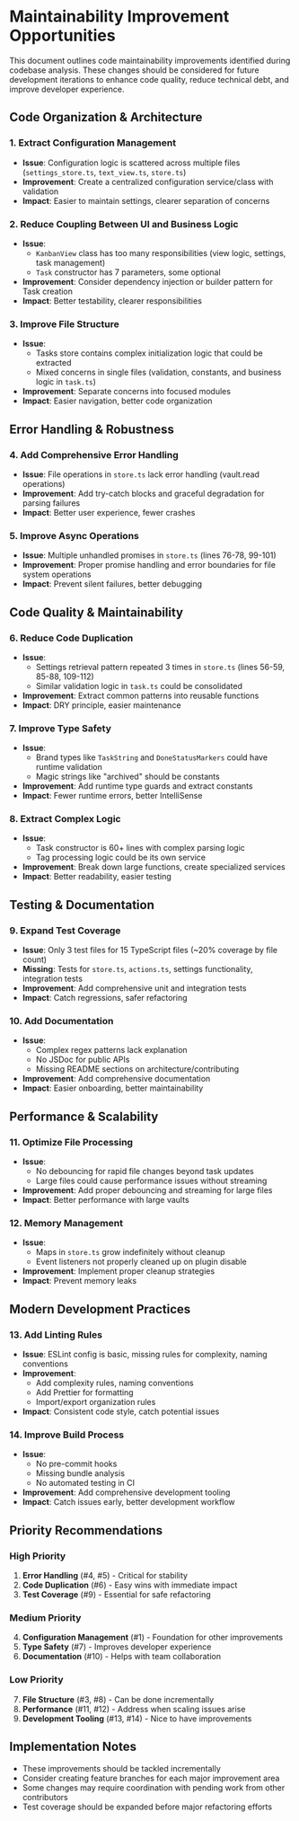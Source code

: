 # Maintainability Improvement Opportunities

This document outlines code maintainability improvements identified during codebase analysis. These changes should be considered for future development iterations to enhance code quality, reduce technical debt, and improve developer experience.

## Code Organization & Architecture

### 1. Extract Configuration Management
- **Issue**: Configuration logic is scattered across multiple files (`settings_store.ts`, `text_view.ts`, `store.ts`)
- **Improvement**: Create a centralized configuration service/class with validation
- **Impact**: Easier to maintain settings, clearer separation of concerns

### 2. Reduce Coupling Between UI and Business Logic
- **Issue**: 
  - `KanbanView` class has too many responsibilities (view logic, settings, task management)
  - `Task` constructor has 7 parameters, some optional
- **Improvement**: Consider dependency injection or builder pattern for Task creation
- **Impact**: Better testability, clearer responsibilities

### 3. Improve File Structure
- **Issue**: 
  - Tasks store contains complex initialization logic that could be extracted
  - Mixed concerns in single files (validation, constants, and business logic in `task.ts`)
- **Improvement**: Separate concerns into focused modules
- **Impact**: Easier navigation, better code organization

## Error Handling & Robustness

### 4. Add Comprehensive Error Handling
- **Issue**: File operations in `store.ts` lack error handling (vault.read operations)
- **Improvement**: Add try-catch blocks and graceful degradation for parsing failures
- **Impact**: Better user experience, fewer crashes

### 5. Improve Async Operations
- **Issue**: Multiple unhandled promises in `store.ts` (lines 76-78, 99-101)
- **Improvement**: Proper promise handling and error boundaries for file system operations
- **Impact**: Prevent silent failures, better debugging

## Code Quality & Maintainability

### 6. Reduce Code Duplication
- **Issue**: 
  - Settings retrieval pattern repeated 3 times in `store.ts` (lines 56-59, 85-88, 109-112)
  - Similar validation logic in `task.ts` could be consolidated
- **Improvement**: Extract common patterns into reusable functions
- **Impact**: DRY principle, easier maintenance

### 7. Improve Type Safety
- **Issue**: 
  - Brand types like `TaskString` and `DoneStatusMarkers` could have runtime validation
  - Magic strings like "archived" should be constants
- **Improvement**: Add runtime type guards and extract constants
- **Impact**: Fewer runtime errors, better IntelliSense

### 8. Extract Complex Logic
- **Issue**: 
  - Task constructor is 60+ lines with complex parsing logic
  - Tag processing logic could be its own service
- **Improvement**: Break down large functions, create specialized services
- **Impact**: Better readability, easier testing

## Testing & Documentation

### 9. Expand Test Coverage
- **Issue**: Only 3 test files for 15 TypeScript files (~20% coverage by file count)
- **Missing**: Tests for `store.ts`, `actions.ts`, settings functionality, integration tests
- **Improvement**: Add comprehensive unit and integration tests
- **Impact**: Catch regressions, safer refactoring

### 10. Add Documentation
- **Issue**: 
  - Complex regex patterns lack explanation
  - No JSDoc for public APIs
  - Missing README sections on architecture/contributing
- **Improvement**: Add comprehensive documentation
- **Impact**: Easier onboarding, better maintainability

## Performance & Scalability

### 11. Optimize File Processing
- **Issue**: 
  - No debouncing for rapid file changes beyond task updates
  - Large files could cause performance issues without streaming
- **Improvement**: Add proper debouncing and streaming for large files
- **Impact**: Better performance with large vaults

### 12. Memory Management
- **Issue**: 
  - Maps in `store.ts` grow indefinitely without cleanup
  - Event listeners not properly cleaned up on plugin disable
- **Improvement**: Implement proper cleanup strategies
- **Impact**: Prevent memory leaks

## Modern Development Practices

### 13. Add Linting Rules
- **Issue**: ESLint config is basic, missing rules for complexity, naming conventions
- **Improvement**: 
  - Add complexity rules, naming conventions
  - Add Prettier for formatting
  - Import/export organization rules
- **Impact**: Consistent code style, catch potential issues

### 14. Improve Build Process
- **Issue**: 
  - No pre-commit hooks
  - Missing bundle analysis
  - No automated testing in CI
- **Improvement**: Add comprehensive development tooling
- **Impact**: Catch issues early, better development workflow

## Priority Recommendations

### High Priority
1. **Error Handling** (#4, #5) - Critical for stability
2. **Code Duplication** (#6) - Easy wins with immediate impact
3. **Test Coverage** (#9) - Essential for safe refactoring

### Medium Priority
4. **Configuration Management** (#1) - Foundation for other improvements
5. **Type Safety** (#7) - Improves developer experience
6. **Documentation** (#10) - Helps with team collaboration

### Low Priority
7. **File Structure** (#3, #8) - Can be done incrementally
8. **Performance** (#11, #12) - Address when scaling issues arise
9. **Development Tooling** (#13, #14) - Nice to have improvements

## Implementation Notes

- These improvements should be tackled incrementally
- Consider creating feature branches for each major improvement area
- Some changes may require coordination with pending work from other contributors
- Test coverage should be expanded before major refactoring efforts
